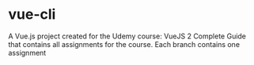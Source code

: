 # vue-cli

A Vue.js project created for the Udemy course: VueJS 2 Complete Guide that contains all assignments for the course. Each branch contains one assignment
